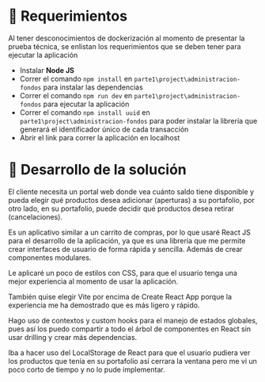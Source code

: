 # 🎁 Requerimientos
Al tener desconocimientos de dockerización al momento de presentar la prueba técnica, se enlistan
los requerimientos que se deben tener para ejecutar la aplicación

* Instalar **Node JS**
* Correr el comando `npm install` en `parte1\project\administracion-fondos` para instalar las dependencias
* Correr el comando `npm run dev` en `parte1\project\administracion-fondos` para ejecutar la aplicación
* Correr el comando `npm install uuid` en `parte1\project\administracion-fondos` para poder instalar la librería que generará el identificador único de cada transacción
* Abrir el link para correr la aplicación en localhost
    
# 🧠 Desarrollo de la solución
El cliente necesita un portal web donde vea cuánto saldo tiene disponible y pueda elegir qué productos desea adicionar (aperturas) a su portafolio, por otro lado, en su portafolio, puede decidir qué productos desea retirar (cancelaciones).

Es un aplicativo similar a un carrito de compras, por lo que usaré React JS para el desarrollo de la aplicación, ya que es una librería que me permite crear interfaces de usuario de forma rápida y sencilla. Además de crear componentes modulares.

Le aplicaré un poco de estilos con CSS, para que el usuario tenga una mejor experiencia al momento de usar la aplicación.

También quise elegir Vite por encima de Create React App porque la experiencia me ha demostrado que es más ligero y rápido.

Hago uso de contextos y custom hooks para el manejo de estados globales, pues así los puedo compartir a todo el árbol de componentes en React sin usar drilling y crear más dependencias.

Iba a hacer uso del LocalStorage de React para que el usuario pudiera ver los productos que tenía en su portafolio así cerrara la ventana pero me vi un poco corto de tiempo y no lo pude implementar.